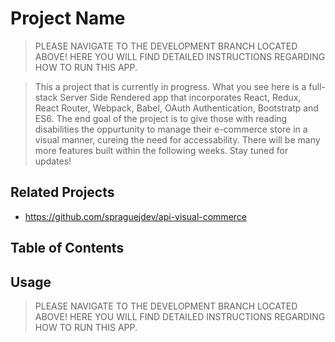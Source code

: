 # Project Name

> PLEASE NAVIGATE TO THE DEVELOPMENT BRANCH LOCATED ABOVE! HERE YOU WILL FIND DETAILED INSTRUCTIONS REGARDING HOW TO RUN THIS APP.

> This a project that is currently in progress. What you see here is a full-stack Server Side Rendered app that incorporates React, Redux, React Router, Webpack, Babel, OAuth Authentication, Bootstratp and ES6.
> The end goal of the project is to give those with reading disabilities the oppurtunity to manage their e-commerce store in a visual manner, cureing the need for accessability.
> There will be many more features built within the following weeks.
> Stay tuned for updates!

## Related Projects

- https://github.com/spraguejdev/api-visual-commerce

## Table of Contents

## Usage

> PLEASE NAVIGATE TO THE DEVELOPMENT BRANCH LOCATED ABOVE! HERE YOU WILL FIND DETAILED INSTRUCTIONS REGARDING HOW TO RUN THIS APP.

